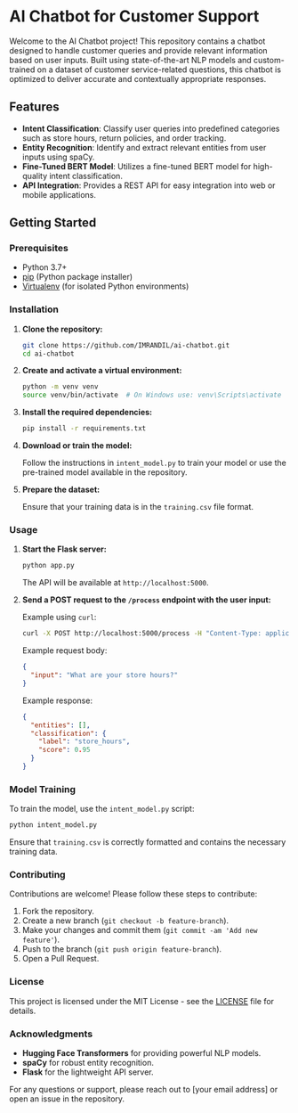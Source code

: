 
# AI Chatbot for Customer Support

Welcome to the AI Chatbot project! This repository contains a chatbot designed to handle customer queries and provide relevant information based on user inputs. Built using state-of-the-art NLP models and custom-trained on a dataset of customer service-related questions, this chatbot is optimized to deliver accurate and contextually appropriate responses.

## Features

- **Intent Classification**: Classify user queries into predefined categories such as store hours, return policies, and order tracking.
- **Entity Recognition**: Identify and extract relevant entities from user inputs using spaCy.
- **Fine-Tuned BERT Model**: Utilizes a fine-tuned BERT model for high-quality intent classification.
- **API Integration**: Provides a REST API for easy integration into web or mobile applications.

## Getting Started

### Prerequisites

- Python 3.7+
- [pip](https://pip.pypa.io/en/stable/) (Python package installer)
- [Virtualenv](https://virtualenv.pypa.io/en/latest/) (for isolated Python environments)

### Installation

1. **Clone the repository:**

    ```bash
    git clone https://github.com/IMRANDIL/ai-chatbot.git
    cd ai-chatbot
    ```

2. **Create and activate a virtual environment:**

    ```bash
    python -m venv venv
    source venv/bin/activate  # On Windows use: venv\Scripts\activate
    ```

3. **Install the required dependencies:**

    ```bash
    pip install -r requirements.txt
    ```

4. **Download or train the model:**

    Follow the instructions in `intent_model.py` to train your model or use the pre-trained model available in the repository.

5. **Prepare the dataset:**

    Ensure that your training data is in the `training.csv` file format.

### Usage

1. **Start the Flask server:**

    ```bash
    python app.py
    ```

    The API will be available at `http://localhost:5000`.

2. **Send a POST request to the `/process` endpoint with the user input:**

    Example using `curl`:

    ```bash
    curl -X POST http://localhost:5000/process -H "Content-Type: application/json" -d '{"input": "What are your store hours?"}'
    ```

    Example request body:

    ```json
    {
      "input": "What are your store hours?"
    }
    ```

    Example response:

    ```json
    {
      "entities": [],
      "classification": {
        "label": "store_hours",
        "score": 0.95
      }
    }
    ```

### Model Training

To train the model, use the `intent_model.py` script:

```bash
python intent_model.py
```

Ensure that `training.csv` is correctly formatted and contains the necessary training data.

### Contributing

Contributions are welcome! Please follow these steps to contribute:

1. Fork the repository.
2. Create a new branch (`git checkout -b feature-branch`).
3. Make your changes and commit them (`git commit -am 'Add new feature'`).
4. Push to the branch (`git push origin feature-branch`).
5. Open a Pull Request.

### License

This project is licensed under the MIT License - see the [LICENSE](LICENSE) file for details.

### Acknowledgments

- **Hugging Face Transformers** for providing powerful NLP models.
- **spaCy** for robust entity recognition.
- **Flask** for the lightweight API server.

For any questions or support, please reach out to [your email address] or open an issue in the repository.
